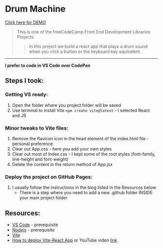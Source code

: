 # Drum Machine  
[Click here for DEMO](https://createdbycc.github.io/drum-machine-freecodecamp/)  

> This is one of the freeCodeCamp Front End Development Libraries Projects.
>> In this project we build a react app that plays a drum sound when you click a button or the keyboard key equivalent.
***
**I prefer to code in VS Code over CodePen**
## Steps I took:
### Getting VS ready:
1. Open the folder where you project folder will be saved
2. Use terminal to install Vite `npm create vite@latest` - I selected React and JS
### Minor tweaks to Vite files:
1. Remove the flavicon icon in the head element of the index.html file - personal preference
2. Clear out App.css - here you add your own styles
3. Clear out most of Index.css - I kept some of the root styles (font-family, line-height and font-weight)
5. Delete the content in the return method of App.jsx
### Deploy the project on GitHub Pages:
1. I usually follow the instructions in the blog listed in the Resources below
   - There is a step where you need to add a new .github folder INSIDE your main project folder 
## Resources:
- [VS Code](https://code.visualstudio.com/) - prerequisite
- [Nodejs](https://nodejs.org/en/download) - prerequisite
- [Vite](https://vitejs.dev/guide/)
- [How to deploy Vite-React App](https://blog.devgenius.io/how-to-deploy-your-vite-react-app-to-github-pages-with-and-without-react-router-b060d912b10e) or YouTube video [link](https://youtu.be/XhoWXhyuW_I?si=KJB64Z1ckTbMi2is)
